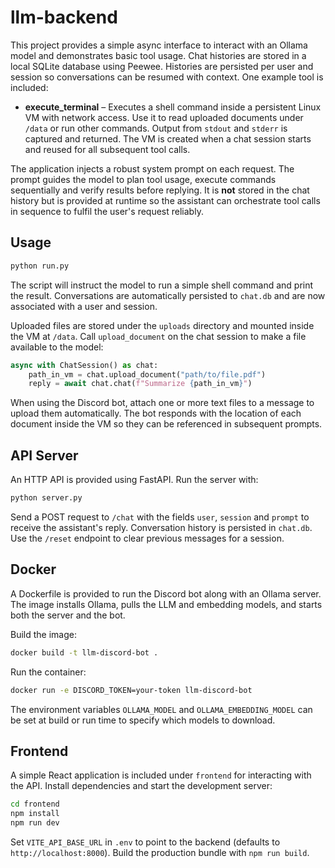 # llm-backend

This project provides a simple async interface to interact with an Ollama model
and demonstrates basic tool usage. Chat histories are stored in a local SQLite
database using Peewee. Histories are persisted per user and session so
conversations can be resumed with context. One example tool is included:

* **execute_terminal** – Executes a shell command inside a persistent Linux VM
  with network access. Use it to read uploaded documents under ``/data`` or run
  other commands. Output from ``stdout`` and ``stderr`` is captured and
  returned. The VM is created when a chat session starts and reused for all
  subsequent tool calls.

The application injects a robust system prompt on each request. The prompt
guides the model to plan tool usage, execute commands sequentially and
verify results before replying. It is **not** stored in the chat history but is
provided at runtime so the assistant can orchestrate tool calls in sequence to
fulfil the user's request reliably.

## Usage

```bash
python run.py
```

The script will instruct the model to run a simple shell command and print the result. Conversations are automatically persisted to `chat.db` and are now associated with a user and session.

Uploaded files are stored under the `uploads` directory and mounted inside the VM at `/data`. Call ``upload_document`` on the chat session to make a file available to the model:

```python
async with ChatSession() as chat:
    path_in_vm = chat.upload_document("path/to/file.pdf")
    reply = await chat.chat(f"Summarize {path_in_vm}")
```

When using the Discord bot, attach one or more text files to a message to
upload them automatically. The bot responds with the location of each document
inside the VM so they can be referenced in subsequent prompts.

## API Server

An HTTP API is provided using FastAPI. Run the server with:

```bash
python server.py
```

Send a POST request to `/chat` with the fields `user`, `session` and `prompt` to
receive the assistant's reply. Conversation history is persisted in
`chat.db`. Use the `/reset` endpoint to clear previous messages for a session.

## Docker

A Dockerfile is provided to run the Discord bot along with an Ollama server. The image installs Ollama, pulls the LLM and embedding models, and starts both the server and the bot.

Build the image:

```bash
docker build -t llm-discord-bot .
```

Run the container:

```bash
docker run -e DISCORD_TOKEN=your-token llm-discord-bot
```

The environment variables `OLLAMA_MODEL` and `OLLAMA_EMBEDDING_MODEL` can be set at build or run time to specify which models to download.

## Frontend

A simple React application is included under `frontend` for interacting with the API.
Install dependencies and start the development server:

```bash
cd frontend
npm install
npm run dev
```

Set `VITE_API_BASE_URL` in `.env` to point to the backend (defaults to `http://localhost:8000`).
Build the production bundle with `npm run build`.
